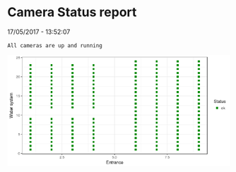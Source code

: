 Camera Status report
================
17/05/2017 - 13:52:07

    All cameras are up and running

![](camreport_files/figure-markdown_github/unnamed-chunk-2-1.png)
